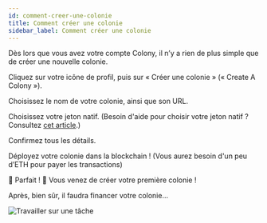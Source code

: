 ```yaml
---
id: comment-creer-une-colonie
title: Comment créer une colonie
sidebar_label: Comment créer une colonie
---
```


Dès lors que vous avez votre compte Colony, il n’y a rien de plus simple que de créer une nouvelle colonie.

Cliquez sur votre icône de profil, puis sur « Créer une colonie » (« Create A Colony »).

Choisissez le nom de votre colonie, ainsi que son URL.

Choisissez votre jeton natif. (Besoin d'aide pour choisir votre jeton natif ? Consultez [cet article](todo).)

Confirmez tous les détails.

Déployez votre colonie dans la blockchain ! (Vous aurez besoin d'un peu d’ETH pour payer les transactions)

🎉 Parfait ! 🎉 Vous venez de créer votre première colonie !

Après, bien sûr, il faudra financer votre colonie…

![Travailler sur une tâche](assets/how-to-create-a-colony/1.gif)
